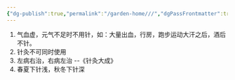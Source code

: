 ```yaml
---
{"dg-publish":true,"permalink":"/garden-home///","dgPassFrontmatter":true}
---
```


1. 气血虚，元气不足时不用针，如：大量出血，行房，跑步运动大汗之后，酒后不针。
2. 针灸不可同时使用
3. 左病右治，右病左治 --《针灸大成》
4. 春夏下针浅，秋冬下针深